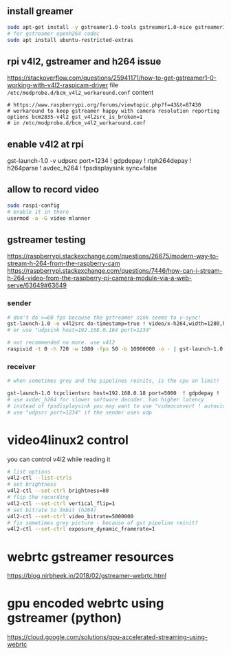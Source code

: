 ## install greamer

```bash
sudo apt-get install -y gstreamer1.0-tools gstreamer1.0-nice gstreamer1.0-plugins-bad gstreamer1.0-plugins-ugly gstreamer1.0-plugins-good libgstreamer1.0-dev  libglib2.0-dev libgstreamer-plugins-good1.0-dev libgstreamer-plugins-bad1.0-dev
# for gstreamer openh264 codec
sudo apt install ubuntu-restricted-extras
```

## rpi v4l2, gstreamer and h264 issue

https://stackoverflow.com/questions/25941171/how-to-get-gstreamer1-0-working-with-v4l2-raspicam-driver
file `/etc/modprobe.d/bcm_v4l2_workaround.conf` content
```
# https://www.raspberrypi.org/forums/viewtopic.php?f=43&t=87430
# workaround to keep gstreamer happy with camera resolution reporting
options bcm2835-v4l2 gst_v4l2src_is_broken=1
# in /etc/modprobe.d/bcm_v4l2_workaround.conf
```

## enable v4l2 at rpi

gst-launch-1.0 -v udpsrc port=1234 ! gdpdepay ! rtph264depay ! h264parse ! avdec_h264 ! fpsdisplaysink sync=false

## allow to record video

```bash
sudo raspi-config
# enable it in there
usermod -a -G video mlanner
```

## gstreamer testing

https://raspberrypi.stackexchange.com/questions/26675/modern-way-to-stream-h-264-from-the-raspberry-cam
https://raspberrypi.stackexchange.com/questions/7446/how-can-i-stream-h-264-video-from-the-raspberry-pi-camera-module-via-a-web-serve/63649#63649

### sender

```bash
# don't do >=60 fps because the gstreamer sink seems to v-sync!
gst-launch-1.0 -e v4l2src do-timestamp=true ! video/x-h264,width=1280,height=720,framerate=50/1 ! h264parse ! rtph264pay config-interval=1 ! gdppay ! tcpserversink host=192.168.0.18 port=5000
# or use "udpsink host=192.168.0.164 port=1234"

# not recommended no more. use v4l2
raspivid -t 0 -h 720 -w 1080 -fps 50 -b 10000000 -o - | gst-launch-1.0 fdsrc ! h264parse !  rtph264pay config-interval=1 pt=96 ! gdppay ! tcpserversink host=192.168.0.18 port=5000
```

### receiver
```bash
# when sometimes grey and the pipelines reinits, is the cpu on limit!

gst-launch-1.0 tcpclientsrc host=192.168.0.18 port=5000  ! gdpdepay !  rtph264depay !  vaapih264dec low-latency=true ! fpsdisplaysink sync=false
# use avdec_h264 for slower software decoder. has higher latency
# instead of fpsdisplaysink you may want to use "videoconvert ! autovideosink"
# use "udpsrc port=1234" if the sender uses udp
```


# video4linux2 control

you can control v4l2 while reading it

```bash
# list options
v4l2-ctl --list-ctrls
# set brightness
v4l2-ctl --set-ctrl brightness=80
# flip the recording
v4l2-ctl --set-ctrl vertical_flip=1
# set bitrate to 5mbit (h264)
v4l2-ctl --set-ctrl video_bitrate=5000000
# fix sometimes grey picture - because of gst pipeline reinit?
v4l2-ctl --set-ctrl exposure_dynamic_framerate=1
```

# webrtc gstreamer resources
https://blog.nirbheek.in/2018/02/gstreamer-webrtc.html

# gpu encoded webrtc using gstreamer (python)
https://cloud.google.com/solutions/gpu-accelerated-streaming-using-webrtc

